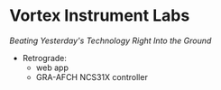 # Vortex Instrument Labs

_Beating Yesterday's Technology Right Into the Ground_

* Retrograde:
  * web app 
  * GRA-AFCH NCS31X controller
